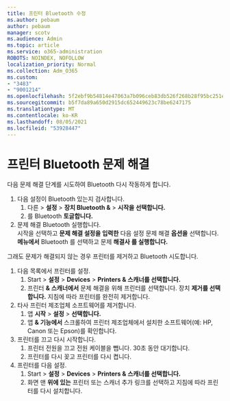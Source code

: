 ```yaml
---
title: 프린터 Bluetooth 수정
ms.author: pebaum
author: pebaum
manager: scotv
ms.audience: Admin
ms.topic: article
ms.service: o365-administration
ROBOTS: NOINDEX, NOFOLLOW
localization_priority: Normal
ms.collection: Adm_O365
ms.custom:
- "3483"
- "9001214"
ms.openlocfilehash: 5f2ebf9b54814e47063a7b096ceb83db526f268b28f95bc251e31ac717fc6620
ms.sourcegitcommit: b5f7da89a650d2915dc652449623c78be6247175
ms.translationtype: MT
ms.contentlocale: ko-KR
ms.lasthandoff: 08/05/2021
ms.locfileid: "53928447"
---
```

# <a name="fix-bluetooth-printer-connection-issues"></a>프린터 Bluetooth 문제 해결

다음 문제 해결 단계를 시도하여 Bluetooth 다시 작동하게 합니다.


1. 다음 설정이 Bluetooth 있는지 검사합니다.
    1. 다른   >  **설정**  >  **장치 Bluetooth &**  >  **시작을 선택합니다.**
    2. 를 Bluetooth **토글합니다.**
2. 문제 해결 Bluetooth 실행합니다. <br>
    시작을 선택하고 **문제 해결 설정을 입력한** 다음 설정 문제 해결 **옵션을** 선택합니다.  **메뉴에서** Bluetooth 를 선택하고 문제 **해결사 를 실행합니다.**

그래도 문제가 해결되지 않는 경우 프린터를 제거하고 Bluetooth 시도합니다.

1. 다음 목록에서 프린터를 설정.
    1. Start   >  **설정**  >  **Devices**  >  **Printers & 스캐너를 선택합니다.**
    2. 프린터 **& 스캐너에서** 문제 해결을 위해 프린터를 선택합니다. 장치 **제거를 선택합니다.** 지침에 따라 프린터를 완전히 제거합니다.
2. 타사 프린터 제조업체 소프트웨어를 제거합니다.
    1. 앱 **시작**  >  **설정**  >  **선택합니다.**
    2. 앱 **& 기능에서** 스크롤하여 프린터 제조업체에서 설치한 소프트웨어(예: HP, Canon 또는 Epson)를 확인합니다.
3. 프린터를 끄고 다시 시작합니다.
   1. 프린터 전원을 끄고 전원 케이블을 뺍니다. 30초 동안 대기합니다. 
   2. 프린터를 다시 꽂고 프린터를 다시 켭니다.
4. 프린터를 다음 설정.
    1. Start   >  **설정**  >  **Devices**  >  **Printers & 스캐너를 선택합니다.**
    2. 화면 맨 **위에 있는** 프린터 또는 스캐너 추가 링크를 선택하고 지침에 따라 프린터를 다시 설치합니다.
